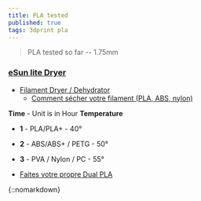 ```yaml
---
title: PLA tested
published: true
tags: 3dprint pla
---
```

> PLA tested so far -- 1.75mm

### [eSun lite Dryer](https://www.esun3d.com/uploads/eBOX-Lite-Manual.pdf)
- [Filament Dryer / Dehydrator](https://www.thingiverse.com/thing:1618037)
	- [Comment sécher votre filament (PLA, ABS, nylon)](https://all3dp.com/fr/2/secher-filament-pla-abs-nylon/)

**Time** - Unit is in Hour
**Temperature** 
- **1** - PLA/PLA+ - 40°
- **2** - ABS/ABS+ / PETG - 50°
- **3** - PVA / Nylon / PC - 55°


    
- [Faites votre propre Dual PLA](https://www.youtube.com/watch?v=Bjo_4RYRaOo)

<!-- see base fiddler for this page: https://jsfiddle.net/y_duf/oqh3p8tx/ -->

{::nomarkdown}
    <style>
        .palette {
            display: flex;
        }

        .color-box-container {
            position: relative;
            margin: 10px;
        }

        .color-box {
            width: 50px;
            height: 50px;
            cursor: pointer;
            transition: transform 0.2s;
            border-radius: 10px;
            stroke: black; /* Stroke color */
            stroke-width: 4; /* Stroke width */
            rx: 10; /* Default rx value for rounded corners */
            ry: 10; /* Default ry value for rounded corners */
        }

        .color-box:hover {
            transform: scale(1.1);
        }

        .product-list {
            display: none;
            position: absolute;
            background-color: white;
            padding: 10px;
            border: 1px solid #ccc;
            z-index: 1;
            border-radius: 5px;
            top: 30px; /* Adjust the top position to match your layout */
            left: 0;
            max-width: 500px; /* Set the maximum width */
            min-width: 100px; /* Set the minimum width */
            white-space: nowrap; /* Prevent text from wrapping */
            overflow: auto; /* Enable scrollbars for overflow text */
        }
  
        /* Define different styles for list items */
        .product-list ul {
            list-style-type: none; /* Remove default list marker */
            padding: 0;
        }

        .color-box-container:hover .product-list {
            display: block;
        }
  
         /* Light grey */
        .light-grey {
            fill: #f2f2f2;
        }

        /* Grey */
        .grey {
            fill: #ccc;
        }

        /* Dark grey */
        .dark-grey {
            fill: #bbb; /* Text color for dark grey */
        }
  
          /* Orange */
        .orange {
            fill: orange; /* Set fill color to orange */
        }
  
        /* Colored circle */
        .circle {
            display: inline-block;
            width: 20px;
            height: 20px;
            border-radius: 50%;
            margin-right: 5px;
        }
    </style>
{:/}

### Tech Palette
like [USSA design](https://www.youtube.com/@ussadesign/videos)

{::nomarkdown}
<div class="palette">
  <!-- Repeat the color boxes and product lists for other colors -->
  <div class="color-box-container">
    <svg class="color-box">
      <rect width="100%" height="100%" fill="white" />
    </svg>
    <div class="product-list">White
      <ul>
        <li><a href="https://www.amazon.fr/SUNLU-Filament-Dimensional-Accuracy-Printing/dp/B07R8X76GW">SUNLU PLA+</a> easy to print - very thin 
          - 210° / 60° / 65° </li>
        <li><a href="https://www.amazon.fr/gp/product/B017HAIMZU">ICE</a> easy to print - thick 
          - 205° </li>
        <li><a href="https://www.amazon.fr/Verbatim-Printer-Filament-PLA-blanc/dp/B00WRBI59S">Verbatim</a> - very thin/precise print - 205° </li>
      </ul>
    </div>
  </div>

  <!-- Repeat the color boxes and product lists for other colors -->
  <div class="color-box-container">
    <svg class="color-box">
      <rect width="100%" height="100%" class="orange"  />
    </svg>
    <div class="product-list">Orange
      <ul>
        <li><a href="https://www.amazon.fr/gp/product/B017HAIB1A/ref=ppx_yo_dt_b_asin_title_o01_s00?ie=UTF8&psc=1">Obstinate Orange (ICE)</a></li>
      </ul>
    </div>
  </div>

  <!-- Repeat the color boxes and product lists for other colors -->
  <div class="color-box-container">
    <svg class="color-box">
      <rect width="100%" height="100%" fill="red"  />
    </svg>
    <div class="product-list">Red
      <ul>
        <li><a href="https://www.amazon.fr/gp/product/B074PDDPJ7/ref=oh_aui_detailpage_o01_s00?ie=UTF8&psc=1">rouge pompier (dagoma chromatic)</a></li>
      </ul>
    </div>
  </div>

  <!-- Repeat the color boxes and product lists for other colors -->
  <div class="color-box-container">
    <svg class="color-box">
      <rect width="100%" height="100%" class="light-grey"  />
    </svg>
    <div class="product-list">Light Grey 
      <ul>
        <li><span class="circle" style="background-color: #D2D7D3;"></span><a href="https://www.3djake.fr/formfutura/easyfil-epla-light-grey">Light Grey (EasyFil)</a></li>
        <li><span class="circle" style="background-color: #D2D2C8;"></span><a href="https://yduf.github.io/mac-classic/">Mac Classic</a></li>
      </ul>
    </div>
  </div>

  <!-- Repeat the color boxes and product lists for other colors -->
  <div class="color-box-container">
    <svg class="color-box">
      <rect width="100%" height="100%" class="grey"  />
    </svg>
    <div class="product-list">Grey
      <ul>
        <li><a href="#">none</a></li>
      </ul>
    </div>
  </div>

  <!-- Repeat the color boxes and product lists for other colors -->
  <div class="color-box-container">
    <svg class="color-box">
      <rect width="100%" height="100%" fill="#555756"  />
    </svg>
    <div class="product-list">Dark Grey
      <ul>
        <li><span class="circle" style="background-color: #797B7A;"></span><a href="https://www.3djake.fr/formfutura/easyfil-epla-grey-aluminium">Grey Aluminium</a></li>
      </ul>
    </div>
  </div>

  <!-- Repeat the color boxes and product lists for other colors -->
  <div class="color-box-container">
    <svg class="color-box">
      <rect width="100%" height="100%" fill="black"  />
    </svg>
    <div class="product-list">Black
      <ul>
        <li><a href="https://www.amazon.fr/gp/product/B074PD8GYY/ref=oh_aui_detailpage_o01_s00?ie=UTF8&psc=1">noir brillant (dagoma chromatic)</a></li>
        <li><a href="https://www.3djake.fr/polymaker/polyterra-pla-charcoal-black">Charcoal Black (PolyTerra)</a></li>
      </ul>
    </div>
  </div>

</div>   
{:/}

### Alt Palette

{::nomarkdown}
<div class="palette">

  <!-- Repeat the color boxes and product lists for other colors -->
  <div class="color-box-container">
    <svg class="color-box">Pink
      <rect width="100%" height="100%" fill="#FE69B2"  />
    </svg>
    <div class="product-list">
      <ul>
        <li><a href="https://www.amazon.fr/dp/B017HAIE1M/ref=twister_B09HSJWH47?th=1"> Precious Pink   (ICE)</a></li>
      </ul>
    </div>
  </div>

  <!-- Repeat the color boxes and product lists for other colors -->
  <div class="color-box-container">
    <svg class="color-box">Green
      <rect width="100%" height="100%" fill="#99D461"  />
    </svg>
    <div class="product-list">
      <ul>
        <li><a href="https://www.amazon.fr/gp/product/B017HAI53E/ref=ppx_yo_dt_b_asin_title_o00_s00?ie=UTF8&th=1">Mellow Mint  (ICE)</a></li>
      </ul>
    </div>
  </div>

  <!-- Repeat the color boxes and product lists for other colors -->
  <div class="color-box-container">
    <svg class="color-box">Blue
      <rect width="100%" height="100%" fill="#538DD9"  />
    </svg>
    <div class="product-list">
      <ul>
        <li><a href="https://www.3djake.fr/formfutura/easyfil-epla-light-blue">Light Blue (EasyFil)</a></li>
      </ul>
    </div>
  </div>


</div>   
{:/}

### Misc Palette

{::nomarkdown}
<div class="palette">

  <!-- Repeat the color boxes and product lists for other colors -->
  <div class="color-box-container">
    <svg class="color-box">Gold
      <rect width="100%" height="100%" fill="#E4C392"  />
    </svg>
    <div class="product-list">
      <ul>
        <li><a href="https://www.amazon.fr/gp/product/B017HAI4VM/ref=ppx_yo_dt_b_asin_title_o03_s00?ie=UTF8&psc=1">Groovy Gold (ICE)</a>  - easy to print, nice <a href="https://www.reddit.com/r/3Dprinting/comments/anh3qg/guan_bas_relief_printed_vertically_012_layer/">bronze/brass finish</a> - 205°C/55°C - clean glass - work perfectly</li>
      </ul>
    </div>
  </div>

</div>   
{:/}

## [Provider/Vendor](https://forum.prusaprinters.org/forum/original-prusa-i3-mk3-discussion-generale-annonces-et-nouveautes/filaments-avis-et-conseils/)
- [3djake.fr](https://www.3djake.fr) - TBD
	- [PLA Economy Light Gray](https://www.3djake.fr/colorfabb/pla-economy-light-gray) - TBD
    - [PolyTerra PLA Arctic Teal ](https://www.3djake.fr/polymaker/polyterra-pla-arctic-teal) - imprime bien mais [TVOC](https://learn.kaiterra.com/en/air-academy/understanding-tvoc-volatile-organic-compounds) important 1.2 mg/m³  a l'ouverture (yellow air state) - to recheck
		- excellent printing 210°C 80 mm/s / Bed at 40°C
        - very bad stickyness => + lack + height tuning
    - [PolyTerra PLA Charcoal Black  ](https://www.3djake.fr/polymaker/polyterra-pla-charcoal-black) - TBD
    - [PolyTerra PLA Fossil Grey  ](https://www.3djake.fr/polymaker/polyterra-pla-fossil-grey?sai=10324   ) - good printing 205°C/40°C (warp on higher bed temp) - clean glass (alcohol whipe) - 120 mm/s
		- issue with default ender 3 extruder (underextrusion issue)
    
    - [PLA Extrafill Vertigo Galaxy](https://www.3djake.fr/fillamentum/pla-extrafill-vertigo-galaxy) - TBD
- [3DFil](https://www.3dfil.fr/commande) - TBD

## PLA 
### [ICE](https://distrinova.net/brand/ice-filaments/)
- [white (0.75kg)](https://www.amazon.fr/gp/product/B017HAIMZU/ref=ppx_yo_dt_b_asin_title_o08_s00?ie=UTF8&psc=1) - easy to print - thick 
	- 205°
- [Groovy Gold (0.75kg)](https://www.amazon.fr/gp/product/B017HAI4VM/ref=ppx_yo_dt_b_asin_title_o03_s00?ie=UTF8&psc=1) - easy to print, nice [bronze/brass finish](https://www.reddit.com/r/3Dprinting/comments/anh3qg/guan_bas_relief_printed_vertically_012_layer/)
	- 205°C/55°C - clean glass - work perfectly
- [Obstinate Orange (0.75kg)](https://www.amazon.fr/gp/product/B017HAIB1A/ref=ppx_yo_dt_b_asin_title_o01_s00?ie=UTF8&psc=1) - nice color  
	- 200..215° / bed 60° => WAIT FOR BED TEMP + lack ortherwise does not stick well to glass

### [Sunlu](https://www.serial-testeur.com/en/sunlu-pla-filament-test-of-the-complete-collection-or-almost/) / [thingiverse](https://www.thingiverse.com/thing:5210727/comments)
- [PLA+ White ](https://www.amazon.fr/gp/product/B07XFL3XB9/ref=ppx_yo_dt_b_asin_title_o01_s00?ie=UTF8&psc=1) - [210° / 60°](https://www.thingiverse.com/groups/creality-cr-10/forums/general/topic:41698)

### [Heliox used](https://www.youtube.com/c/HelioxLab/videos)
- [Noulei Filament](https://www.amazon.fr/Noulei-Filament-imprimante-Printing-Bobine/dp/B07PZRSYC6?__mk_fr_FR=%C3%85M%C3%85%C5%BD%C3%95%C3%91&keywords=rouge%2Bsoie%2Bpla&qid=1637248764&sr=8-5&linkCode=sl1&tag=w3bhx-21&linkId=9acbd4af19ec944a0ac4a1476b4868d7&language=fr_FR&ref_=as_li_ss_tl&th=1)
- [cuivre](https://francofil.fr/product/filament-pla-cuivre-2/)
- [Eryone](https://www.amazon.fr/Filament-ERYONE-1-75mm-Imprimante-Finition/dp/B08JFZGFG1?__mk_fr_FR=%C3%85M%C3%85%C5%BD%C3%95%C3%91&dchild=1&keywords=filament%2Bblanc%2Bmat&qid=1613696978&sr=8-10&linkCode=sl1&tag=4527896-21&linkId=7238f7c85882c8d51b29e265e0555721&language=fr_FR&ref_=as_li_ss_tl&th=1)
- [Ice](https://www.amazon.fr/ICE-FILAMENTS-ICEFIL1PLA119-Filament-Wintershine/dp/B017HAIMZU?__mk_fr_FR=%C3%85M%C3%85%C5%BD%C3%95%C3%91&dchild=1&keywords=filament+blanc&qid=1613697286&sr=8-11&linkCode=sl1&tag=4527896-21&linkId=1aef2aceeea1d082c100213f150970af&language=fr_FR&ref_=as_li_ss_tl)

### Verbatim 
- [Silver (1kg)](https://www.amazon.fr/VERBATIM-FILLAMENT-3D-PRINT-55275/dp/B00WRBI67O/ref=sr_1_10?ie=UTF8&qid=1509281707&sr=8-10&keywords=PLA+verbatim) - very thin/precise print - 205°
- [White (1kg)](https://www.amazon.fr/Verbatim-Printer-Filament-PLA-blanc/dp/B00WRBI59S/ref=sr_1_1?ie=UTF8&qid=1509281347&sr=8-1&keywords=verbatim+pla) - easy to print - thick - 205°

### Amazon
- [violet (1kg)](https://www.amazon.fr/gp/product/B07D68S7C3/ref=ppx_yo_dt_b_asin_image_o05_s01?ie=UTF8&psc=1) - print at 220°, otherwise result is brittle, with loose adherence


### dagoma chromatic / delivery service bad
- [red (rouge pompier) (250g)](https://www.amazon.fr/gp/product/B074PDDPJ7/ref=oh_aui_detailpage_o01_s00?ie=UTF8&psc=1)
- [black (noir brillant) (250g](https://www.amazon.fr/gp/product/B074PD8GYY/ref=oh_aui_detailpage_o01_s00?ie=UTF8&psc=1)

## PETG
- [ERYONE trans blue](https://www.amazon.fr/gp/product/B07YJDB2C2/ref=ppx_yo_dt_b_search_asin_image?ie=UTF8&psc=1)
	- head=250/bed=80..85/fan=40%/ini layer=0.1 speed 30mm/s * 80%
## [TPU?](https://www.youtube.com/watch?v=rPgr2VkYESw)

### Dev mode
- [Fiddle for this page](https://jsfiddle.net/y_duf/oqh3p8tx/) mostly written by [ChatGPT](https://chat.openai.com/c/fccdf27c-22b3-4c39-a392-a9c2350fe7cd)
